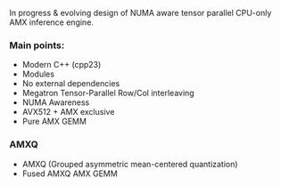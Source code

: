 In progress & evolving design of NUMA aware tensor parallel CPU-only AMX inference engine.

### Main points:
- Modern C++ (cpp23)
- Modules
- No external dependencies
- Megatron Tensor-Parallel Row/Col interleaving
- NUMA Awareness
- AVX512 + AMX exclusive
- Pure AMX GEMM

### AMXQ
- AMXQ (Grouped asymmetric mean-centered quantization)
- Fused AMXQ AMX GEMM
